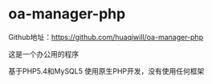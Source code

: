 # oa-manager-php

Github地址：https://github.com/huaqiwill/oa-manager-php

这是一个办公用的程序

基于PHP5.4和MySQL5
使用原生PHP开发，没有使用任何框架

